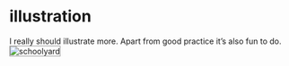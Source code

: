 <!--
  id: 294
  date: 2007-03-29T15:27:53
  modified: 2012-07-03T09:29:31
  slug: illustration
  type: post
  excerpt: <p>I really should illustrate more. Apart from good practice it&#8217;s also fun to do.</p>
  categories: image
  tags: 
  inCv: 
  inPortfolio: 
  dateFrom: 
  dateTo: 
-->

# illustration

<p>I really should illustrate more. Apart from good practice it&#8217;s also fun to do.<br />
<img src="/wordpress/wp-content/uploads/gtp-ill.jpg" alt="schoolyard" style="border:1px solid #999;" /></p>